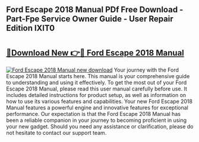 ## Ford Escape 2018 Manual PDf Free Download - Part-Fpe Service Owner Guide - User Repair Edition lXlT0

# <h2><a href="http://bc32018.oget.top/?id=Ford+Escape+2018+Manual">🔗Download New 👉🔴 Ford Escape 2018 Manual</a></h2>

[![Ford Escape 2018 Manual new download](https://i.imgur.com/5g1atiW.png)](http://bc32018.oget.top/?id=Ford+Escape+2018+Manual)
Your journey with the Ford Escape 2018 Manual starts here. This manual is your comprehensive guide to understanding and using it effectively. To get the most out of your Ford Escape 2018 Manual, please read this user manual carefully before use. It includes detailed instructions for product setup, as well as information on how to use its various features and capabilities. Your new Ford Escape 2018 Manual features a powerful engine and innovative features for exceptional performance. Our expectation is that the Ford Escape 2018 Manual has been a reliable companion in your journey to becoming proficient in using your new gadget. Should you need any assistance or clarification, please do not hesitate to contact our support team.
